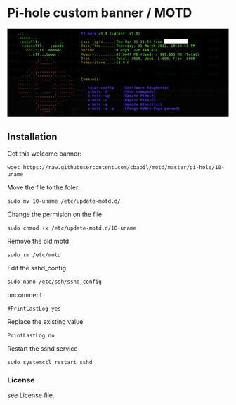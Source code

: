 # Pi-hole custom banner / MOTD

![motd-Pi-hole](https://github.com/cbabil/motd/blob/master/pi-hole/motd.png)


## Installation

Get this welcome banner:
```
wget https://raw.githubusercontent.com/cbabil/motd/master/pi-hole/10-uname
```

Move the file to the foler:
```
sudo mv 10-uname /etc/update-motd.d/
```

Change the permision on the file
```
sudo chmod +x /etc/update-motd.d/10-uname
```

Remove the old motd
```
sudo rm /etc/motd
```

Edit the sshd_config
```
sudo nano /etc/ssh/sshd_config
```

uncomment 
```
#PrintLastLog yes
```

Replace the existing value
```
PrintLastLog no
```

Restart the sshd service
```
sudo systemctl restart sshd
```

### License
see License file.
